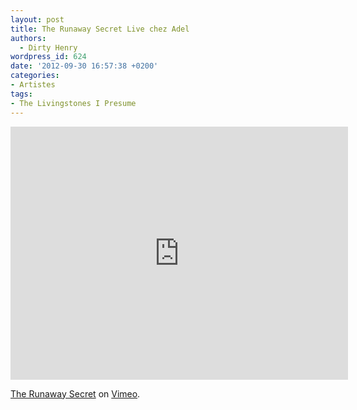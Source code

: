 ```yaml
---
layout: post
title: The Runaway Secret Live chez Adel
authors:
  - Dirty Henry
wordpress_id: 624
date: '2012-09-30 16:57:38 +0200'
categories:
- Artistes
tags:
- The Livingstones I Presume
---
```

<iframe src="http://player.vimeo.com/video/12290787?title=0&amp;byline=0&amp;portrait=0&amp;color=ffffff" width="540" height="405" frameborder="0" webkitAllowFullScreen mozallowfullscreen allowFullScreen></iframe> <p><a href="http://vimeo.com/12290787">The Runaway Secret</a> on <a href="http://vimeo.com">Vimeo</a>.</p>
